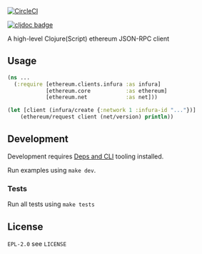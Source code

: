 
[![CircleCI](https://circleci.com/gh/jeluard/clj-ethereum.svg?style=svg)](https://circleci.com/gh/jeluard/clj-ethereum)

[![cljdoc badge](https://cljdoc.org/badge/jeluard/clj-ethereum)](https://cljdoc.org/d/jeluard/clj-ethereum/CURRENT)

A high-level Clojure(Script) ethereum JSON-RPC client

## Usage

```clojure
(ns ...
  (:require [ethereum.clients.infura :as infura]
            [ethereum.core           :as ethereum]
            [ethereum.net            :as net]))

(let [client (infura/create {:network 1 :infura-id "..."})]
    (ethereum/request client (net/version) println))
```

## Development

Development requires [Deps and CLI](https://clojure.org/guides/getting_started) tooling installed.

Run examples using `make dev`.

### Tests 

Run all tests using `make tests`

## License

`EPL-2.0` see `LICENSE`